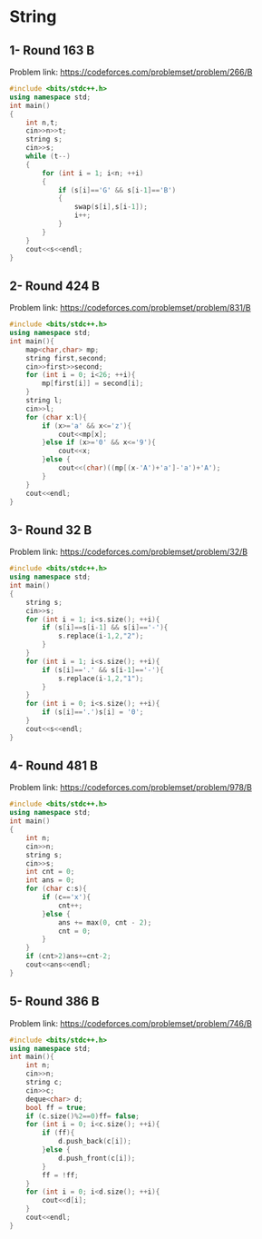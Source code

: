 # String 
## 1- Round 163 B
Problem link: https://codeforces.com/problemset/problem/266/B
```cpp
#include <bits/stdc++.h>
using namespace std;
int main()
{
    int n,t;
    cin>>n>>t;
    string s;
    cin>>s;
    while (t--)
    {
        for (int i = 1; i<n; ++i)
        {
            if (s[i]=='G' && s[i-1]=='B')
            {
                swap(s[i],s[i-1]);
                i++;
            }
        }
    }
    cout<<s<<endl;
}
```
## 2- Round 424 B
Problem link: https://codeforces.com/problemset/problem/831/B
```cpp
#include <bits/stdc++.h>
using namespace std;
int main(){
    map<char,char> mp;
    string first,second;
    cin>>first>>second;
    for (int i = 0; i<26; ++i){
        mp[first[i]] = second[i];
    }
    string l;
    cin>>l;
    for (char x:l){
        if (x>='a' && x<='z'){
            cout<<mp[x];
        }else if (x>='0' && x<='9'){
            cout<<x;
        }else {
            cout<<(char)((mp[(x-'A')+'a']-'a')+'A');
        }
    }
    cout<<endl;
}
```
## 3- Round 32 B
Problem link: https://codeforces.com/problemset/problem/32/B
```cpp
#include <bits/stdc++.h>
using namespace std;
int main()
{
    string s;
    cin>>s;
    for (int i = 1; i<s.size(); ++i){
        if (s[i]==s[i-1] && s[i]=='-'){
            s.replace(i-1,2,"2");
        }
    }
    for (int i = 1; i<s.size(); ++i){
        if (s[i]=='.' && s[i-1]=='-'){
            s.replace(i-1,2,"1");
        }
    }
    for (int i = 0; i<s.size(); ++i){
        if (s[i]=='.')s[i] = '0';
    }
    cout<<s<<endl;
}
```
## 4- Round 481 B
Problem link: https://codeforces.com/problemset/problem/978/B
```cpp
#include <bits/stdc++.h>
using namespace std;
int main()
{
    int n;
    cin>>n;
    string s;
    cin>>s;
    int cnt = 0;
    int ans = 0;
    for (char c:s){
        if (c=='x'){
            cnt++;
        }else {
            ans += max(0, cnt - 2);
            cnt = 0;
        }
    }
    if (cnt>2)ans+=cnt-2;
    cout<<ans<<endl;
}
```
## 5- Round 386 B
Problem link: https://codeforces.com/problemset/problem/746/B
```cpp
#include <bits/stdc++.h>
using namespace std;
int main(){
    int n;
    cin>>n;
    string c;
    cin>>c;
    deque<char> d;
    bool ff = true;
    if (c.size()%2==0)ff= false;
    for (int i = 0; i<c.size(); ++i){
        if (ff){
            d.push_back(c[i]);
        }else {
            d.push_front(c[i]);
        }
        ff = !ff;
    }
    for (int i = 0; i<d.size(); ++i){
        cout<<d[i];
    }
    cout<<endl;
}
```
